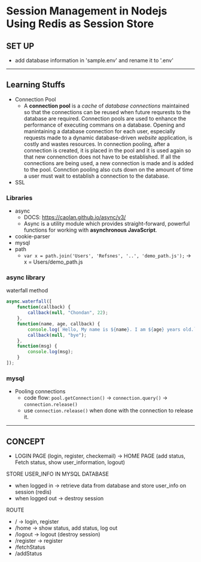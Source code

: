 # Session Management in Nodejs Using Redis as Session Store

## SET UP
- add database information in 'sample.env' and rename it to '.env'

---

## Learning Stuffs
- Connection Pool
	- A **connection pool** is a *cache* of *database connections* maintained so that the connections can be reused when future requrests to the database are required. Connection pools are used to enhance the performance of executing commans on a database. Opening and manintaining a database connection for each user, especially requests made to a dynamic database-driven *website* application, is costly and wastes resources. In connection pooling, after a connection is created, it is placed in the pool and it is used again so that new connenction does not have to be established. If all the connections are being used, a new connection is made and is added to the pool. Connction pooling also cuts down on the amount of time a user must wait to establish a connection to the database.
- SSL

### Libraries
- async
	- DOCS: https://caolan.github.io/async/v3/
	- Async is a utility module which provides straight-forward, powerful functions for working with **asynchronous JavaScript**.
- cookie-parser
- mysql
- path
	- `var x = path.join('Users', 'Refsnes', '..', 'demo_path.js');` -> x = Users/demo_path.js

### async library

waterfall method

```JavaScript
async.waterfall([
	function(callback) {
		callback(null, "Chondan", 22);
	},
	function(name, age, callback) {
		console.log(`Hello, My name is ${name}. I am ${age} years old.`);
		callback(null, "bye");
	},
	function(msg) {
		console.log(msg);
	}
]);
```

### mysql
- Pooling connections
	- code flow: `pool.getConnection()` -> `connection.query()` -> `connection.release()`
	- use `connection.release()` when done with the connection to release it.

---

## CONCEPT

- LOGIN PAGE (login, register, checkemail) -> HOME PAGE (add status, Fetch status, show user_information, logout)

STORE USER_INFO IN MYSQL DATABASE
- when logged in -> retrieve data from database and store user_info on session (redis)
- when logged out -> destroy session

ROUTE
- / -> login, register
- /home -> show status, add status, log out
- /logout -> logout (destroy session)
- /register -> register
- /fetchStatus
- /addStatus
